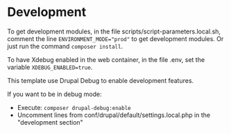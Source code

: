 # Development

To get development modules, in the file scripts/script-parameters.local.sh,
comment the line `ENVIRONMENT_MODE="prod"` to get development modules. Or just
run the command `composer install`.

To have Xdebug enabled in the web container, in the file .env, set the variable
`XDEBUG_ENABLED=true`.

This template use Drupal Debug to enable development features.

If you want to be in debug mode:
* Execute: `composer drupal-debug:enable`
* Uncomment lines from conf/drupal/default/settings.local.php in the
  "development section"

